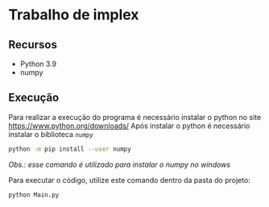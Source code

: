 # Trabalho de implex
## Recursos
* Python 3.9
* numpy

## Execução
Para realizar a execução do programa é necessário instalar o python no site https://www.python.org/downloads/
Após instalar o python é necessário instalar o biblioteca _`numpy`_

~~~bash
python -m pip install --user numpy
~~~

_Obs.: esse comando é utilizado para instalar o numpy no windows_

Para executar o código, utilize este comando dentro da pasta do projeto:
~~~bash 
python Main.py
~~~
